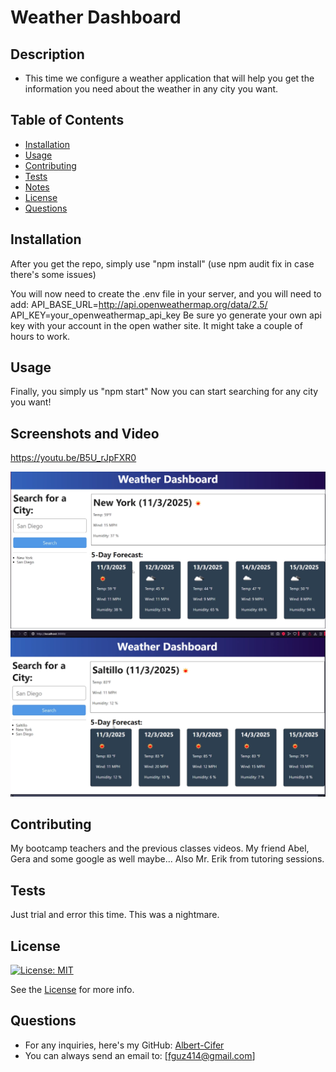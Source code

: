 # Weather Dashboard

## Description
- This time we configure a weather application that will help you get the information you need about the weather in any city you want.

## Table of Contents
- [Installation](#installation)
- [Usage](#usage)
- [Contributing](#contributing)
- [Tests](#tests)
- [Notes](#notes)
- [License](#license)
- [Questions](#questions)

## Installation
After you get the repo, simply use "npm install" (use npm audit fix in case there's some issues)

You will now need to create the .env file in your server, and you will need to add:
API_BASE_URL=http://api.openweathermap.org/data/2.5/
API_KEY=your_openweathermap_api_key
Be sure yo generate your own api key with your account in the open wather site. It might take a couple of hours to work.

## Usage
Finally, you simply us "npm start"
Now you can start searching for any city you want!

## Screenshots and Video
https://youtu.be/B5U_rJpFXR0

![alt text](image.png)
![alt text](image-1.png)

## Contributing
My bootcamp teachers and the previous classes videos. My friend Abel, Gera and some google as well maybe... Also Mr. Erik from tutoring sessions.

## Tests
Just trial and error this time. This was a nightmare.

## License
[![License: MIT](https://img.shields.io/badge/License-MIT-yellow.svg)](https://opensource.org/licenses/MIT)

See the [License](./LICENSE) for more info.

## Questions
- For any inquiries, here's my GitHub: [Albert-Cifer](https://github.com/Albert-Cifer)  
- You can always send an email to: [fguz414@gmail.com]
